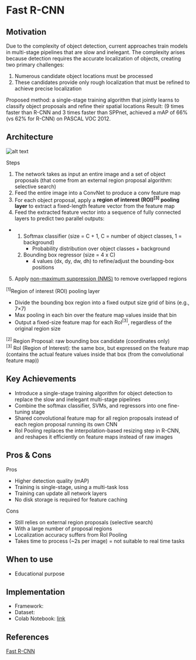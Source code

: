 
# Fast R-CNN

## Motivation
Due to the complexity of object detection, current approaches train models in multi-stage pipelines that are slow and inelegant.
The complexity arises because detection requires the accurate localization of objects, creating two primary challenges:
1. Numerous candidate object locations must be processed
2. These candidates provide only rough localization that must be refined to achieve precise localization

Proposed method: a single-stage training algorithm that jointly learns to classify object proposals and refine their spatial locations
Result: (9 times faster than R-CNN and 3 times faster than SPPnet, achieved a mAP of 66% (vs 62% for R-CNN) on PASCAL VOC 2012.

## Architecture
![alt text](https://github.com/khchu93/NoteImage/blob/main/fastRCNN.PNG) <br>

Steps
1. The network takes as input an entire image and a set of object proposals (that come from an external region proposal algorithm: selective search)
2. Feed the entire image into a ConvNet to produce a conv feature map
3. For each object proposal, apply a **region of interest (ROI)<sup>[3]</sup>  pooling layer** to extract a fixed-length feature vector from the feature map
4. Feed the extracted feature vector into a sequence of fully connected layers to predict two parallel outputs:
- 1. Softmax classifier (size = C + 1, C = number of object classes, 1 = background)
     - Probability distribution over object classes + background
  2. Bounding box regressor (size = 4 x C)
     - 4 values (dx, dy, dw, dh) to refine/adjust the bounding-box positions
5. Apply [non-maximum suppression (NMS)](https://github.com/khchu93/ComputerVision/blob/main/notes/R-CNN.md) to remove overlapped regions

<sup>[1]</sup>Region of interest (ROI) pooling layer
- Divide the bounding box region into a fixed output size grid of bins (e.g., 7×7)
- Max pooling in each bin over the feature map values inside that bin
- Output a fixed-size feature map for each RoI<sup>[3]</sup>, regardless of the original region size<br>

<sup>[2]</sup> Region Proposal: raw bounding box candidate (coordinates only)<br>
<sup>[3]</sup> RoI (Region of Interest): the same box, but expressed on the feature map (contains the actual feature values inside that box (from the convolutional feature map))

## Key Achievements
- Introduce a single-stage training algorithm for object detection to replace the slow and inelegant multi-stage pipelines
- Combine the softmax classifier, SVMs, and regressors into one fine-tuning stage
- Shared convolutional feature map for all region proposals instead of each region proposal running its own CNN
- RoI Pooling replaces the interpolation-based resizing step in R-CNN, and reshapes it efficiently on feature maps instead of raw images

## Pros & Cons

Pros
- Higher detection quality (mAP)
- Training is single-stage, using a multi-task loss
- Training can update all network layers
- No disk storage is required for feature caching

Cons
- Still relies on external region proposals (selective search)
- With a large number of proposal regions
- Localization accuracy suffers from RoI Pooling
- Takes time to process (~2s per image) = not suitable to real time tasks

## When to use
- Educational purpose

## Implementation
- Framework: 
- Dataset: 
- Colab Notebook: [link]()

<!--
## Results
Training

Validation

Examples:
-->

## References
[Fast R-CNN](https://arxiv.org/pdf/1504.08083)
